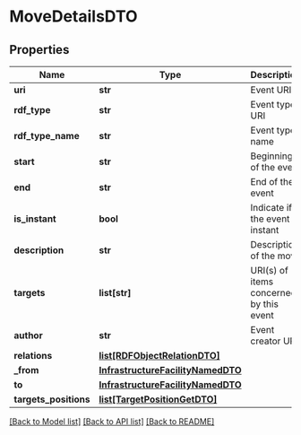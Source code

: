 # MoveDetailsDTO

## Properties
Name | Type | Description | Notes
------------ | ------------- | ------------- | -------------
**uri** | **str** | Event URI | [optional] 
**rdf_type** | **str** | Event type URI | [optional] 
**rdf_type_name** | **str** | Event type name | [optional] 
**start** | **str** | Beginning of the event | [optional] 
**end** | **str** | End of the event | [optional] 
**is_instant** | **bool** | Indicate if the event is instant | [optional] 
**description** | **str** | Description of the move | [optional] 
**targets** | **list[str]** | URI(s) of items concerned by this event | [optional] 
**author** | **str** | Event creator URI | [optional] 
**relations** | [**list[RDFObjectRelationDTO]**](RDFObjectRelationDTO.md) |  | [optional] 
**_from** | [**InfrastructureFacilityNamedDTO**](InfrastructureFacilityNamedDTO.md) |  | [optional] 
**to** | [**InfrastructureFacilityNamedDTO**](InfrastructureFacilityNamedDTO.md) |  | [optional] 
**targets_positions** | [**list[TargetPositionGetDTO]**](TargetPositionGetDTO.md) |  | [optional] 

[[Back to Model list]](../README.md#documentation-for-models) [[Back to API list]](../README.md#documentation-for-api-endpoints) [[Back to README]](../README.md)


